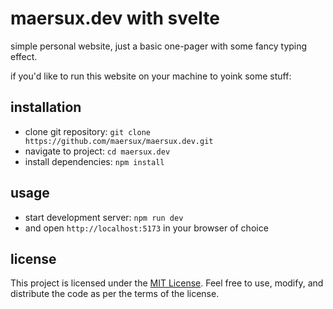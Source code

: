 # maersux.dev with svelte

simple personal website, just a basic one-pager with some fancy typing effect.

if you'd like to run this website on your machine to yoink some stuff:

## installation

- clone git repository: `git clone https://github.com/maersux/maersux.dev.git`
- navigate to project: `cd maersux.dev`
- install dependencies: `npm install`

## usage

- start development server: `npm run dev`
- and open `http://localhost:5173` in your browser of choice

## license
This project is licensed under the [MIT License](https://opensource.org/licenses/MIT). Feel free to use, modify, and distribute the code as per the terms of the license.